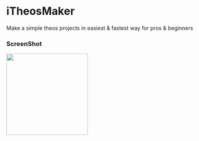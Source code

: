 # iTheosMaker
Make a simple theos projects in easiest &amp; fastest way for pros &amp; beginners 

### ScreenShot

<img src="https://raw.githubusercontent.com/crazymind90/iTheosMaker/master/ScreenShot.png" width="214"/> 
<img src="https://raw.githubusercontent.com/crazymind90
